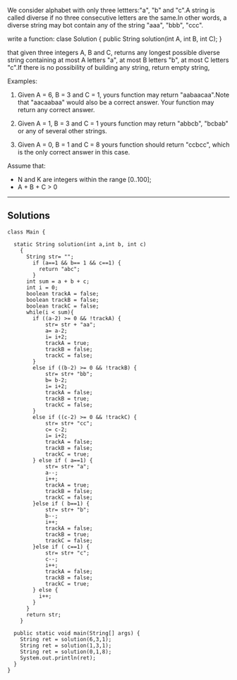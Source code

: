 We consider alphabet with only three lettters:"a", "b" and "c".A string is called diverse
if no three consecutive letters are the same.In other words, a diverse string may bot contain 
any of the string "aaa", "bbb", "ccc".

write a function:
  clase Solution { public String solution(int A, int B, int C); }
  
 that given three integers A, B and C, returns any longest possible diverse string containing at 
 most A letters "a", at most B letters "b", at most C letters "c".If there is no possibility of building any 
 string, return empty string,
 
 Examples:
 
 1. Given A = 6, B = 3 and C = 1, yours function may return "aabaacaa".Note that "aacaabaa" would also be 
    a correct answer. Your function may return any correct answer.
 
 2. Given A = 1, B = 3 and C = 1 yours function may return "abbcb", "bcbab" or any of several other strings.
 
 3.  Given A = 0, B = 1 and C = 8 yours function should return "ccbcc", which is the only correct answer in this case.
 
 
Assume that:

  - N and K are integers within the range [0..100];
  - A + B + C > 0
  
  
  --- 

## Solutions

```
class Main {

  static String solution(int a,int b, int c)
    {
      String str= "";
        if (a==1 && b== 1 && c==1) {
          return "abc";
        }
      int sum = a + b + c; 
      int i = 0; 
      boolean trackA = false;
      boolean trackB = false;
      boolean trackC = false;
      while(i < sum){
        if ((a-2) >= 0 && !trackA) {
            str= str + "aa";
            a= a-2;
            i= i+2;
            trackA = true;
            trackB = false;
            trackC = false;
        }
        else if ((b-2) >= 0 && !trackB) {
            str= str+ "bb";
            b= b-2;
            i= i+2;
            trackA = false;
            trackB = true;
            trackC = false;           
        }
        else if ((c-2) >= 0 && !trackC) {
            str= str+ "cc";
            c= c-2;
            i= i+2;
            trackA = false;
            trackB = false;
            trackC = true;   
        } else if ( a==1) {
            str= str+ "a";
            a--;
            i++;
            trackA = true;
            trackB = false;
            trackC = false; 
        }else if ( b==1) {
            str= str+ "b";
            b--;
            i++;
            trackA = false;
            trackB = true;
            trackC = false; 
        }else if ( c==1) {
            str= str+ "c";
            c--;
            i++;
            trackA = false;
            trackB = false;
            trackC = true; 
        } else {
          i++;
        }
      }
      return str;
    }

  public static void main(String[] args) {
    String ret = solution(6,3,1);
    String ret = solution(1,3,1);
    String ret = solution(0,1,8);
    System.out.println(ret);
  }
}
```
